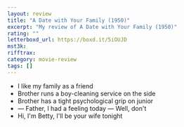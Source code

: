 ```yaml
---
layout: review
title: "A Date with Your Family (1950)"
excerpt: "My review of A Date with Your Family (1950)"
rating: ""
letterboxd_url: https://boxd.it/5iOUJD
mst3k:
rifftrax:
category: movie-review
tags: []
---
```


- I like my family as a friend
- Brother runs a boy-cleaning service on the side
- Brother has a tight psychological grip on junior
- — Father, I had a feeling today — Well, don't
- Hi, I'm Betty, I'll be your wife tonight
